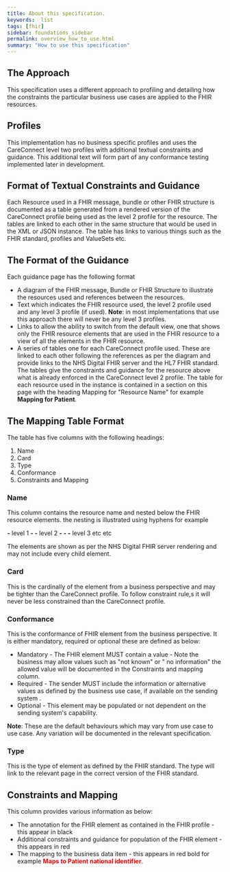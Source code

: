 ```yaml
---
title: About this specification.
keywords:  list
tags: [fhir]
sidebar: foundations_sidebar
permalink: overview_how_to_use.html
summary: "How to use this specification"
---
```


## The Approach ##

This specification uses a different approach to profiling and detailing how the constraints the particular business use cases are applied to the FHIR resources. 

## Profiles ##
This implementation has no business specific profiles and uses the CareConnect level two profiles with additional textual constraints and guidance. This additional text will form part of any conformance testing implemented later in development. 

## Format of Textual Constraints and Guidance ##       

Each Resource used in a FHIR message, bundle or other FHIR structure is documented as a table generated from a rendered version of the CareConnect profile being used as the level 2 profile for the resource. The tables are linked to each other in the same structure that would be used in the XML or JSON instance. The table has links to various things such as the FHIR standard, profiles and ValueSets etc.

## The Format of the Guidance ##

Each guidance page has the following format

- A diagram of the FHIR message, Bundle or FHIR Structure to illustrate the resources used and references between the resources.
- Text which indicates the FHIR resource used, the level 2 profile used and any level 3 profile (if used). **Note**: in most implementations that use this approach there will never be any level 3 profiles.
- Links to allow the ability to switch from the default view, one that shows only the FHIR resource elements that are used in the FHIR resource to a view of all the elements in the FHIR resource. 
- A series of tables one for each CareConnect profile used. These are linked to each other following the references as per the diagram and provide links to the NHS Digital FHIR server and the HL7 FHIR standard. The tables give the constraints and guidance for the resource above what is already enforced in the CareConnect level 2 profile. The table for each resource used in the instance is contained in a section on this page with the heading Mapping for "Resource Name" for example **Mapping for Patient**.

## The Mapping Table Format ##
The table has five columns with the following headings:
1. Name
2. Card
3. Type
4. Conformance
5. Constraints and Mapping

### Name ###
This column contains the resource name and nested below the FHIR resource elements. the nesting is illustrated using hyphens for example

**-** level 1
**- -** level 2
**- - -** level 3 etc etc

The elements are shown as per the NHS Digital FHIR server rendering and may not include every child element.

### Card ###
This is the cardinally of the element from a business perspective and may be tighter than the CareConnect profile. To follow constraint rule,s it will never be less constrained than the CareConnect profile.

### Conformance ###
This is the conformance of FHIR element from the business perspective. It is either mandatory, required or optional these are defined as below:

-  Mandatory - The FHIR element MUST contain a value - Note the business may allow values such as "not known" or " no information" the allowed value will be documented in the Constraints and mapping column.
-  Required - The sender MUST include the information or alternative values as defined by the business use case, if available on the sending system .
-  Optional - This element may be populated or not dependent on the sending system's capability.

**Note**: These are the default behaviours which may vary from use case to use case. Any variation will be documented in the relevant specification.  

### Type ###
This is the type of element as defined by the FHIR standard. The type will link to the relevant page in the correct version of the FHIR standard.

## Constraints and Mapping ##
This column provides various information as below:
- The annotation for the FHIR element as contained in the FHIR profile - this appear in black
- Additional constraints and guidance for population of the FHIR element - this appears in red
- The mapping to the business data item - this appears in red bold for example<font color='red'> <b>Maps to Patient national identifier</b></font>.

 